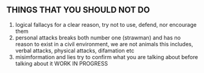 ## THINGS THAT YOU SHOULD NOT DO
1. logical fallacys
for a clear reason, try not to use, defend, nor encourage them
2. personal attacks
breaks both number one (strawman) and has no reason to exist in a civil environment, we are not animals
this includes, verbal attacks, physical attacks, difamation etc
3. misimformation and lies
try to confirm what you are talking about before talking about it
WORK IN PROGRESS 

